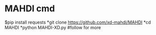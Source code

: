 # MAHDI cmd
$pip install requests
*git clone https://github.com/xd-mahdi/MAHDI
*cd MAHDI
*python MAHDI-XD.py
#follow for more
